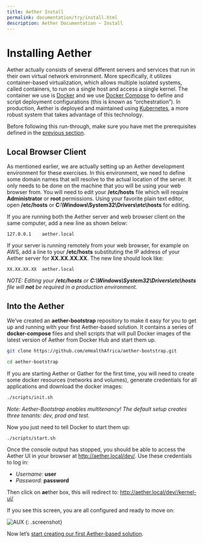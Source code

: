 ```yaml
---
title: Aether Install
permalink: documentation/try/install.html
description: Aether Documentation – Install
---
```


# Installing Aether

Aether actually consists of several different servers and services that run in their own virtual network environment.  More specifically, it utilizes container-based virtualization, which allows multiple isolated systems, called containers, to run on a single host and access a single kernel.  The container we use is [Docker](https://www.docker.com/) and we use [Docker Compose](https://docs.docker.com/compose/) to define and script deployment configurations (this is known as “orchestration”).  In production, Aether is deployed and maintained using [Kubernetes](https://kubernetes.io/), a more robust system that takes advantage of this technology.

Before following this run-through, make sure you have met the prerequisites defined in the [previous section](index).

## Local Browser Client

As mentioned earlier, we are actually setting up an Aether development environment for these exercises.  In this environment, we need to define some domain names that will resolve to the actual location of the server.  It only needs to be done on the machine that you will be using your web browser from.  You will need to edit your **/etc/hosts** file which will require **Administrator** or **root** permissions.  Using your favorite plain text editor, open **/etc/hosts** or **C:\Windows\System32\Drivers\etc\hosts** for editing.

If you are running both the Aether server and web browser client on the same computer, add a new line as shown below:

```text
127.0.0.1    aether.local
```

If your server is running remotely from your web browser, for example on AWS,  add a line to your **/etc/hosts** substituting the IP address of your Aether server for **XX.XX.XX.XX**.  The new line should look like:

```text
XX.XX.XX.XX  aether.local
```

_NOTE: Editing your **/etc/hosts** or **C:\Windows\System32\Drivers\etc\hosts** file will **not** be required in a production environment._

## Into the Aether

We’ve created an **aether-bootstrap** repository to make it easy for you to get up and running with your first Aether-based solution. It contains a series of **docker-compose** files and shell scripts that will pull Docker images of the latest version of Aether from Docker Hub and start them up.

```bash
git clone https://github.com/eHealthAfrica/aether-bootstrap.git

cd aether-bootstrap
```

If you are starting Aether or Gather for the first time, you will need to create some docker resources (networks and volumes), generate credentials for all applications and download the docker images:

```bash
./scripts/init.sh
```

_Note: Aether-Bootstrap enables multitenancy! The default setup creates three tenants: dev, prod and test._

Now you just need to tell Docker to start them up:

```bash
./scripts/start.sh
```

Once the console output has stopped, you should be able to access the Aether UI in your browser at <http://aether.local/dev/>. Use these credentials to log in:

- _Username:_ **user**
- _Password:_ **password**

Then click on **ae**ther box, this will redirect to: <http://aether.local/dev//kernel-ui/>

If you see this screen, you are all configured and ready to move on:

![AUX](/images/screenshots/pipelines-overview-start.png)
{: .screenshot}

Now let’s [start creating our first Aether-based solution](first-mapping).
